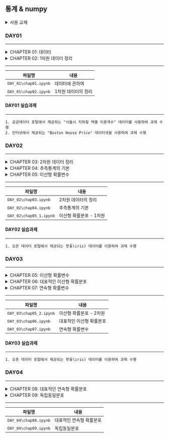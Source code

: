 ## 통계 & numpy

<details>
<summary>사용 교재</summary>

![](./images/누구나%20파이썬%20통계분석.png)

</details>

### DAY01

---

<details>
<summary> CHAPTER 01: 데이터 </summary>

> -   1.1 데이터의 크기
> -   1.2 변수의 종류
> -   1.3 정리

</details>
<details>
<summary> CHAPTER 02: 1차원 데이터 정리 </summary>

> -   2.1 데이터 중심의 지표
> -   2.2 데이터의 산포도 지표
> -   2.3 데이터의 정규화
> -   2.4 1차원 데이터의 시각화

</details>

---

| 파일명                | 내용                |
| --------------------- | ------------------- |
| `DAY_01\chap01.ipynb` | 데이터에 관하여     |
| `DAY_01\chap02.ipynb` | 1차원 데이터의 정리 |

#### DAY01 실습과제

---

    1. 공공데이터 포털에서 제공하는 "서울시 지하철 역별 이용객수" 데이터를 사용하여 과제 수행
    2. 인터넷에서 제공되는 "Boston House Price" 데이터셋을 사용하여 과제 수행

### DAY02

---

<details>
<summary> CHAPTER 03: 2차원 데이터 정리 </summary>

> -   3.1 두 데이터 사이의 관계를 나타내는 지표
> -   3.2 2차원 데이터의 시각화
> -   3.3 앤스컴의 예

</details>
<details>
<summary> CHAPTER 04: 추측통계의 기본 </summary>

> -   4.1 모집단과 표본
> -   4.2 확률 모형
> -   4.3 추측통계의 확률

</details>
<details>
<summary> CHAPTER 05: 이산형 확률변수 </summary>

> -   5.1 1차원 이산형 확률변수

</details>

---

| 파일명                  | 내용                    |
| ----------------------- | ----------------------- |
| `DAY_02\chap03.ipynb`   | 2차원 데이터의 정리     |
| `DAY_02\chap04.ipynb`   | 추측통계의 기본         |
| `DAY_02\chap05_1.ipynb` | 이산형 확률분포 - 1차원 |

#### DAY02 실습과제

---

    1. 오픈 데이터 포털에서 제공되는 붓꽃(iris) 데이터를 이용하여 과제 수행

### DAY03

---

<details>
<summary> CHAPTER 05: 이산형 확률변수 </summary>

> -   5.2 2차원 이산형 확률변수

</details>
<details>
<summary> CHAPTER 06: 대표적인 이산형 확률분포 </summary>

> -   6.1 베르누이 분포
> -   6.2 이항분포
> -   6.3 기하분포
> -   6.4 포아송 분포

</details>
<details>
<summary> CHAPTER 07: 연속형 확률변수 </summary>

> -   7.1 1차원 연속형 확률변수\\
> -   7.2 2차원 연속형 확률변수

</details>

---

| 파일명                  | 내용                     |
| ----------------------- | ------------------------ |
| `DAY_03\chap05_2.ipynb` | 이산형 확률분포 - 2차원  |
| `DAY_03\chap06.ipynb`   | 대표적인 이산형 확률분포 |
| `DAY_03\chap07.ipynb`   | 연속형 확률변수          |

#### DAY03 실습과제

---

    1. 오픈 데이터 포털에서 제공되는 붓꽃(iris) 데이터를 이용하여 과제 수행

### DAY04

---

<details>
<summary> CHAPTER 08: 대표적인 연속형 확률분포 </summary>

> -   8.1 정규분포
> -   8.2 지수분포
> -   8.3 카이제곱분포
> -   8.4 t 분포
> -   8.5 F 분포

</details>
<details>
<summary> CHAPTER 09: 독립동일분포 </summary>

> -   9.1 독립성
> -   9.2 합의 분표
> -   9.3 표본평균의 분포

</details>

---

| 파일명                | 내용                     |
| --------------------- | ------------------------ |
| `DAY_04\chap08.ipynb` | 대표적인 연속형 확률분포 |
| `DAY_04\chap09.ipynb` | 독립동일분포             |
